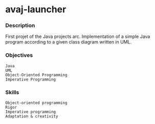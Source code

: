 # avaj-launcher
### Description
First projet of the Java projects arc.
Implementation of a simple Java program according to a given class diagram written in UML.
### Objectives
```
Java 
UML 
Object-Oriented Programming 
Imperative Programming 
```
### Skills
```
Object-oriented programming 
Rigor 
Imperative programming 
Adaptation & creativity 
```
